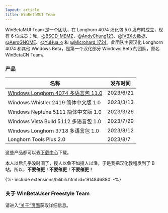 ```yaml
---
layout: article
title: WinBetaMUI Team
---
```


WinBetaMUI Team 是一个团队，在 Longhorn 4074 汉化包 5.0 发布时成立，现有 6 位成员：我、[@BSOD-MEMZ](http://space.bilibili.com/1975308950)、[@AndyChung123](http://space.bilibili.com/2119761603)、[@IVBXの数据](http://space.bilibili.com/1171551865)、[@AeroGNOME](http://space.bilibili.com/515586861)、[@YuHua_o](http://space.bilibili.com/1468597922) 和 [@Microhard_1724](http://space.bilibili.com/1684665013)。此团队主要汉化 Longhorn 4074 和其他 Windows Beta，是第一个汉化部分 Windows Beta 的团队，原名 WinBetaCN Team。

### 产品

| 名称                                                         | 发布时间  |
| ------------------------------------------------------------ | --------- |
| [Windows Longhorn 4074 多语言包 11.0](http://wbl2.github.io/2023/06/10/lh4074mui.html) | 2023/6/21 |
| Windows Whistler 2419 简体中文版 1.0                         | 2023/3/13 |
| Windows Neptune 5111 简体中文版 1.0                          | 2023/3/26 |
| Windows Vista Build 5112 多语言包 1.0                        | 2023/7/29 |
| Windows Longhorn 3718 多语言包 1.0                           | 2023/8/12 |
| Longhorn Tools Plus 2.0                                      | 2023/8/7  |

这些产品都可以去[下载中心](http://wbl2.github.io/download)下载。

本人以后几乎没时间了，授人以鱼不如授人以渔，于是我把汉化教程发到了 B 站。所以，**不要催更！不要催更！不要催更！**

<div>{%- include extensions/bilibili.html id='914846880' -%}</div>

### 关于 WinBetaUser Freestyle Team

请进入[“关于”页面](http://wbu-o.github.io/about)获取详细信息。
